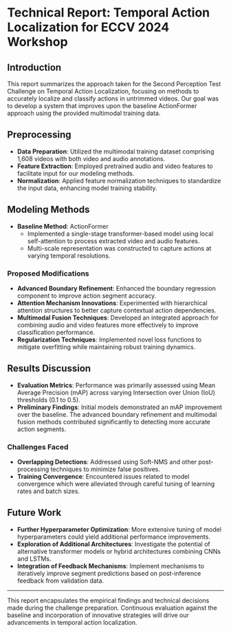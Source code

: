 # Technical Report: Temporal Action Localization for ECCV 2024 Workshop

## Introduction
This report summarizes the approach taken for the Second Perception Test Challenge on Temporal Action Localization, focusing on methods to accurately localize and classify actions in untrimmed videos. Our goal was to develop a system that improves upon the baseline ActionFormer approach using the provided multimodal training data.

## Preprocessing
- **Data Preparation**: Utilized the multimodal training dataset comprising 1,608 videos with both video and audio annotations.
- **Feature Extraction**: Employed pretrained audio and video features to facilitate input for our modeling methods.
- **Normalization**: Applied feature normalization techniques to standardize the input data, enhancing model training stability.

## Modeling Methods
- **Baseline Method**: ActionFormer
  - Implemented a single-stage transformer-based model using local self-attention to process extracted video and audio features.
  - Multi-scale representation was constructed to capture actions at varying temporal resolutions.

### Proposed Modifications
- **Advanced Boundary Refinement**: Enhanced the boundary regression component to improve action segment accuracy.
- **Attention Mechanism Innovations**: Experimented with hierarchical attention structures to better capture contextual action dependencies.
- **Multimodal Fusion Techniques**: Developed an integrated approach for combining audio and video features more effectively to improve classification performance.
- **Regularization Techniques**: Implemented novel loss functions to mitigate overfitting while maintaining robust training dynamics.

## Results Discussion
- **Evaluation Metrics**: Performance was primarily assessed using Mean Average Precision (mAP) across varying Intersection over Union (IoU) thresholds (0.1 to 0.5).
- **Preliminary Findings**: Initial models demonstrated an mAP improvement over the baseline. The advanced boundary refinement and multimodal fusion methods contributed significantly to detecting more accurate action segments.

### Challenges Faced
- **Overlapping Detections**: Addressed using Soft-NMS and other post-processing techniques to minimize false positives.
- **Training Convergence**: Encountered issues related to model convergence which were alleviated through careful tuning of learning rates and batch sizes.

## Future Work
- **Further Hyperparameter Optimization**: More extensive tuning of model hyperparameters could yield additional performance improvements.
- **Exploration of Additional Architectures**: Investigate the potential of alternative transformer models or hybrid architectures combining CNNs and LSTMs.
- **Integration of Feedback Mechanisms**: Implement mechanisms to iteratively improve segment predictions based on post-inference feedback from validation data.

---

This report encapsulates the empirical findings and technical decisions made during the challenge preparation. Continuous evaluation against the baseline and incorporation of innovative strategies will drive our advancements in temporal action localization.